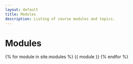 ```yaml
---
layout: default
title: Modules
description: Listing of course modules and topics.
---
```


# Modules

{% for module in site.modules %}
{{ module }}
{% endfor %}
